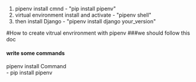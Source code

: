 1. pipenv install cmnd - "pip install pipenv"
2. virtual environment install and activate - "pipenv shell" 
3. then install Django - "pipenv install django  your_version"


#How to create vitrual envrironment with pipenv
###we should follow this doc
#### write some commands
   pipenv install Command  
     - pip install pipenv
    
